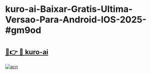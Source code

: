 # kuro-ai-Baixar-Gratis-Ultima-Versao-Para-Android-IOS-2025-#gm9od

# <h2><a href="https://ainizakaria.my?title=kuro-ai&ref=22M">🔗👉 🔴 kuro-ai</a></h2>

[![acn](https://github.com/user-attachments/assets/0f9c940e-d8b0-45ae-aac7-cd30a18b3e1c)](https://ainizakaria.my?title=kuro-ai&ref=22M)

